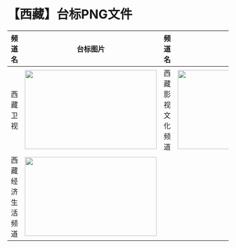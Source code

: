 # 【西藏】台标PNG文件
|频道名|台标图片|频道名|台标图片|
|:---|:---:|:---|:---:|
|西藏卫视|<img src="https://raw.githubusercontent.com/taksssss/TVlogo/main/img/Xizang.png" width="300" height="180">|西藏影视文化频道|<img src="https://raw.githubusercontent.com/taksssss/TVlogo/main/img/Xizang1.png" width="300" height="180">|
|西藏经济生活频道|<img src="https://raw.githubusercontent.com/taksssss/TVlogo/main/img/Xizang2.png" width="300" height="180">|
